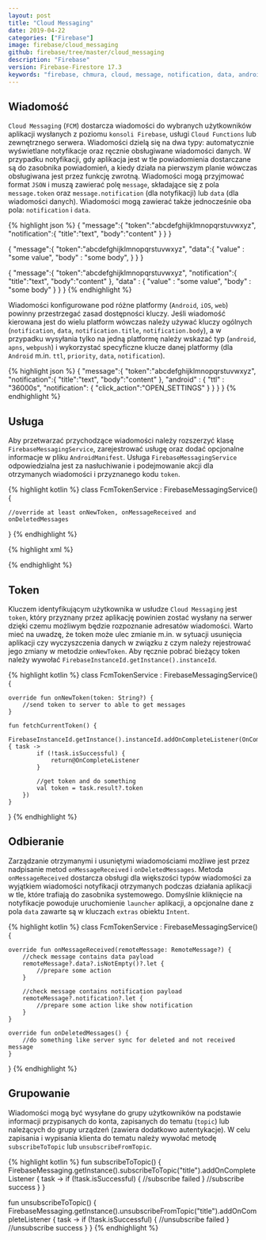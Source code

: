 ```yaml
---
layout: post
title: "Cloud Messaging"
date: 2019-04-22
categories: ["Firebase"]
image: firebase/cloud_messaging
github: firebase/tree/master/cloud_messaging
description: "Firebase"
version: Firebase-Firestore 17.3
keywords: "firebase, chmura, cloud, message, notification, data, android, programowanie, programming"
---
```


## Wiadomość
`Cloud Messaging` (`FCM`) dostarcza wiadomości do wybranych użytkowników aplikacji wysłanych z poziomu `konsoli Firebase`, usługi `Cloud Functions` lub zewnętrznego serwera. Wiadomości dzielą się na dwa typy: automatycznie wyświetlane notyfikacje oraz ręcznie obsługiwane wiadomości danych. W przypadku notyfikacji, gdy aplikacja jest w tle powiadomienia dostarczane są do zasobnika powiadomień, a kiedy działa na pierwszym planie wówczas obsługiwana jest przez funkcję zwrotną. Wiadomości mogą przyjmować format `JSON` i muszą zawierać polę `message`, składające się z pola `message.token` oraz `message.notification` (dla notyfikacji) lub `data` (dla wiadomości danych). Wiadomości mogą zawierać także jednocześnie oba pola: `notification` i `data`.

{% highlight json %}
{
  "message":{
    "token":"abcdefghijklmnopqrstuvwxyz",
    "notification":{
      "title":"text",
      "body":"content"
    }
  }
}

{
  "message":{
    "token":"abcdefghijklmnopqrstuvwxyz",
    "data":{
      "value" : "some value",
      "body" : "some body",
    }
  }
}

{
  "message":{
    "token":"abcdefghijklmnopqrstuvwxyz",
    "notification":{
      "title":"text",
      "body":"content"
    },
    "data" : {
      "value" : "some value",
      "body" : "some body"
    }
  }
}
{% endhighlight %}

Wiadomości konfigurowane pod różne platformy (`Android`, `iOS`, `web`) powinny przestrzegać zasad dostępności kluczy. Jeśli wiadomość kierowana jest do wielu platform wówczas należy używać kluczy ogólnych (`notification`, `data`, `notification.title`, `notification.body`), a w przypadku wysyłania tylko na jedną platformę należy wskazać typ (`android`, `apns`, `webpush`) i wykorzystać specyficzne klucze danej platformy (dla `Android` m.in. `ttl`, `priority`, `data`, `notification`).

{% highlight json %}
{
  "message":{
    "token":"abcdefghijklmnopqrstuvwxyz",
    "notification":{
      "title":"text",
      "body":"content"
    },
    "android" : {
      "ttl" : "36000s",
      "notification": {
        "click_action":"OPEN_SETTINGS"
      }
    }
  }
}
{% endhighlight %}

## Usługa
Aby przetwarzać przychodzące wiadomości należy rozszerzyć klasę `FirebaseMessagingService`, zarejestrować usługę oraz dodać opcjonalne informacje w pliku `AndroidManifest`. Usługa `FirebaseMessagingService` odpowiedzialna jest za nasłuchiwanie i podejmowanie akcji dla otrzymanych wiadomości i przyznanego kodu `token`.

{% highlight kotlin %}
class FcmTokenService : FirebaseMessagingService() {

    //override at least onNewToken, onMessageReceived and onDeletedMessages
}
{% endhighlight %}

{% highlight xml %}
<!-- register service -->
<service android:name=".java.FcmTokenService">
    <intent-filter>
        <action android:name="com.google.firebase.MESSAGING_EVENT" />
    </intent-filter>
</service>

<!-- optional add defaults -->
<meta-data
    android:name="com.google.firebase.messaging.default_notification_icon"
    android:resource="@drawable/ic_notification" />
<meta-data
    android:name="com.google.firebase.messaging.default_notification_color"
    android:resource="@color/colorNotification" />
<meta-data
    android:name="com.google.firebase.messaging.default_notification_channel_id"
    android:value="@string/notification_channel_id" />
{% endhighlight %}

## Token
Kluczem identyfikującym użytkownika w usłudze `Cloud Messaging` jest `token`, który przyznany przez aplikację powinien zostać wysłany na serwer dzięki czemu możliwym będzie rozpoznanie adresatów wiadomości. Warto mieć na uwadzę, że token może ulec zmianie m.in. w sytuacji usunięcia aplikacji czy wyczyszczenia danych w związku z czym należy rejestrować jego zmiany w metodzie `onNewToken`. Aby ręcznie pobrać bieżący token należy wywołać `FirebaseInstanceId.getInstance().instanceId`.

{% highlight kotlin %}
class FcmTokenService : FirebaseMessagingService() {

    override fun onNewToken(token: String?) {
        //send token to server to able to get messages
    }

    fun fetchCurrentToken() {
        FirebaseInstanceId.getInstance().instanceId.addOnCompleteListener(OnCompleteListener { task ->
            if (!task.isSuccessful) {
                return@OnCompleteListener
            }

            //get token and do something
            val token = task.result?.token
        })
    }
}
{% endhighlight %}

## Odbieranie
Zarządzanie otrzymanymi i usuniętymi wiadomościami możliwe jest przez nadpisanie metod `onMessageReceived` i `onDeletedMessages`. Metoda `onMessageReceived` dostarcza obsługi dla większości typów wiadomości za wyjątkiem wiadomości notyfikacji otrzymanych podczas działania aplikacji w tle, które trafiają do zasobnika systemowego. Domyślnie kliknięcie na notyfikacje powoduje uruchomienie `launcher` aplikacji, a opcjonalne dane z pola `data` zawarte są w kluczach `extras` obiektu `Intent`.

{% highlight kotlin %}
class FcmTokenService : FirebaseMessagingService() {

    override fun onMessageReceived(remoteMessage: RemoteMessage?) {
        //check message contains data payload
        remoteMessage?.data?.isNotEmpty()?.let {
            //prepare some action
        }

        //check message contains notification payload
        remoteMessage?.notification?.let {
            //prepare some action like show notification
        }
    }

    override fun onDeletedMessages() {
        //do something like server sync for deleted and not received message
    }
}
{% endhighlight %}

## Grupowanie
Wiadomości mogą być wysyłane do grupy użytkowników na podstawie informacji przypisanych do konta, zapisanych do tematu (`topic`) lub należących do grupy urządzeń (zawiera dodatkowo autentykacje). W celu zapisania i wypisania klienta do tematu należy wywołać metodę `subscribeToTopic` lub `unsubscribeFromTopic`.

{% highlight kotlin %}
fun subscribeToTopic() {
    FirebaseMessaging.getInstance().subscribeToTopic("title").addOnCompleteListener { task ->
        if (!task.isSuccessful) {
            //subscribe failed
        }
        //subscribe success
    }
}

fun unsubscribeToTopic() {
    FirebaseMessaging.getInstance().unsubscribeFromTopic("title").addOnCompleteListener { task ->
        if (!task.isSuccessful) {
            //unsubscribe failed
        }
        //unsubscribe success
    }
}
{% endhighlight %}
